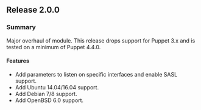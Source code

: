## Release 2.0.0

### Summary

Major overhaul of module. This release drops support for Puppet 3.x and is
tested on a minimum of Puppet 4.4.0.

#### Features

- Add parameters to listen on specific interfaces and enable SASL support.
- Add Ubuntu 14.04/16.04 support.
- Add Debian 7/8 support.
- Add OpenBSD 6.0 support.
